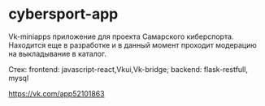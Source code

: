 # cybersport-app


Vk-miniapps приложение для проекта Самарского киберспорта. Находится еще в разработке и в данный момент проходит модерацию на выкладывание в каталог. 


Стек: frontend: javascript-react,Vkui,Vk-bridge;  backend: flask-restfull, mysql 


https://vk.com/app52101863
